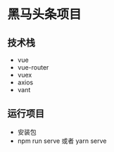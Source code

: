 # 黑马头条项目

## 技术栈

+ vue
+ vue-router
+ vuex
+ axios
+ vant

## 运行项目

+ 安装包
+ npm run serve 或者 yarn serve